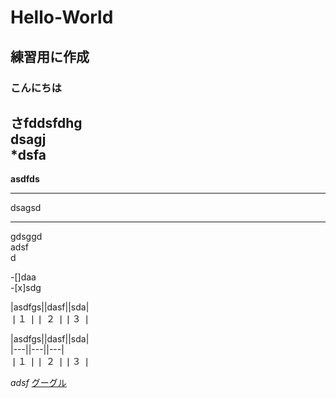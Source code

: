 # Hello-World

## 練習用に作成

### こんにちは  
さfddsfdhg  
dsagj  
*dsfa
---
**asdfds**
___
dsagsd
***
gdsggd  
adsf  
d  

-[]daa  
-[x]sdg

|asdfgs||dasf||sda|  
❘１ ❘❘ ２ ❘❘３ ❘

|asdfgs||dasf||sda|  
|---||---||---|  
❘１ ❘❘ ２ ❘❘３ ❘



*adsf*
[グーグル](URL)
